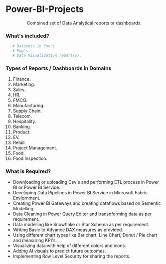 # Power-BI-Projects
<p align="center"

Combined set of Data Analytical reports or dashboards.

### What's included?
```bash
   # Datasets in Csv's 
   # Png's 
   # Data Visualization report(s).
```

### Types of Reports / Dashboards in Domains
1. Finance.
2. Marketing.
3. Sales.
4. HR.
5. FMCG.
6. Manufacturing.
7. Supply Chain.
8. Telecom.
9. Hospitality.
10. Banking.
11. Product. 
12. EV.
13. Retail. 
14. Project Management.
15. Food.
16. Food Inspection.



### What is Required?
- Downloading or uploading Csv's and performing ETL process in Power BI or Power BI Service.
- Developing Data Pipelines in Power BI Service in Microsoft Fabric Enviornment.
- Creating Power BI Gateways and creating dataflows based on Sementic Modelling. 
- Data Cleaning in Power Query Editor and transoforming data as per requirement.
- Data modelling like Snowflake or Star Schema as per requirement.
- Writing Basic to Advance DAX measures as provided. 
- Using different chart types like Bar chart, Line Chart, Donut / Pie chart and measuring KPI's.
- Visualizing data with help of different colors and icons.
- Adding AI visuals to predict future outcomes.
- Implementing Row Level Security for sharing the reports. 
